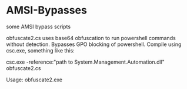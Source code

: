 # AMSI-Bypasses
some AMSI bypass scripts

obfuscate2.cs uses base64 obfuscation to run powershell commands without detection. Bypasses GPO blocking of powershell. 
Compile using csc.exe, something like this:

csc.exe -reference:"path to System.Management.Automation.dll" obfuscate2.cs

Usage:
obfuscate2.exe <powershell command>
